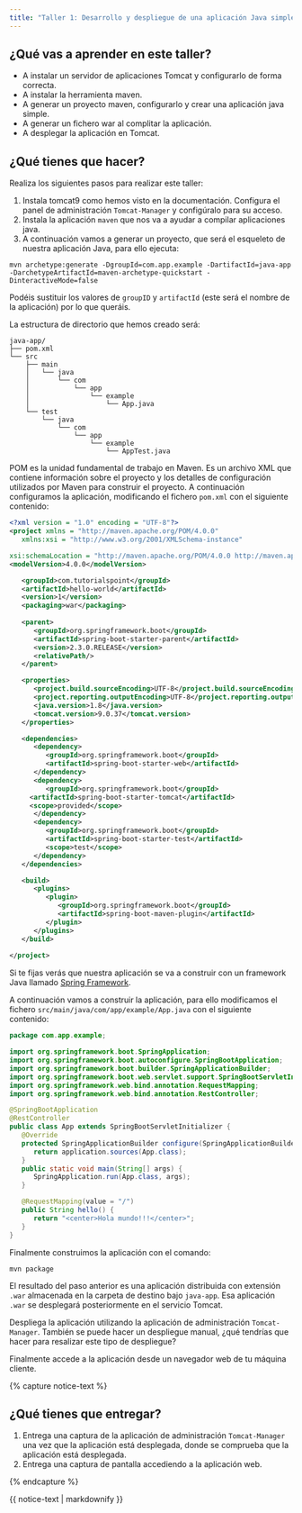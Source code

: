 ```yaml
---
title: "Taller 1: Desarrollo y despliegue de una aplicación Java simple"
---
```


## ¿Qué vas a aprender en este taller?

* A instalar un servidor de aplicaciones Tomcat y configurarlo de forma correcta.
* A instalar la herramienta maven.
* A generar un proyecto maven, configurarlo y crear una aplicación java simple.
* A generar un fichero war al complitar la aplicación.
* A desplegar la aplicación en Tomcat.

## ¿Qué tienes que hacer?

Realiza los siguientes pasos para realizar este taller:

1. Instala tomcat9 como hemos visto en la documentación. Configura el panel de administración `Tomcat-Manager` y configúralo para su acceso.
2. Instala la aplicación `maven` que nos va a ayudar a compilar aplicaciones java.
3. A continuación vamos a generar un proyecto, que será el esqueleto de nuestra aplicación Java, para ello ejecuta:

```
mvn archetype:generate -DgroupId=com.app.example -DartifactId=java-app -DarchetypeArtifactId=maven-archetype-quickstart -DinteractiveMode=false
```

Podéis sustituir los valores de `groupID` y `artifactId` (este será el nombre de la aplicación) por lo que queráis.

La estructura de directorio que hemos creado será:

```
java-app/
├── pom.xml
└── src
    ├── main
    │   └── java
    │       └── com
    │           └── app
    │               └── example
    │                   └── App.java
    └── test
        └── java
            └── com
                └── app
                    └── example
                        └── AppTest.java
```

POM es la unidad fundamental de trabajo en Maven. Es un archivo XML que contiene información sobre el proyecto y los detalles de configuración utilizados por Maven para construir el proyecto. 
A continuación configuramos la aplicación, modificando el fichero `pom.xml` con el siguiente contenido:

```xml
<?xml version = "1.0" encoding = "UTF-8"?>
<project xmlns = "http://maven.apache.org/POM/4.0.0" 
   xmlns:xsi = "http://www.w3.org/2001/XMLSchema-instance"

xsi:schemaLocation = "http://maven.apache.org/POM/4.0.0 http://maven.apache.org/xsd/maven-4.0.0.xsd">
<modelVersion>4.0.0</modelVersion>

   <groupId>com.tutorialspoint</groupId>
   <artifactId>hello-world</artifactId>
   <version>1</version>
   <packaging>war</packaging>
   
   <parent>
      <groupId>org.springframework.boot</groupId>
      <artifactId>spring-boot-starter-parent</artifactId>
      <version>2.3.0.RELEASE</version>
      <relativePath/> 
   </parent>

   <properties>
      <project.build.sourceEncoding>UTF-8</project.build.sourceEncoding>
      <project.reporting.outputEncoding>UTF-8</project.reporting.outputEncoding>
      <java.version>1.8</java.version>
      <tomcat.version>9.0.37</tomcat.version>
   </properties>

   <dependencies>
      <dependency>
         <groupId>org.springframework.boot</groupId>
         <artifactId>spring-boot-starter-web</artifactId>
      </dependency>
      <dependency>  
         <groupId>org.springframework.boot</groupId>  
	 <artifactId>spring-boot-starter-tomcat</artifactId>  
	 <scope>provided</scope>  
      </dependency>   
      <dependency>
         <groupId>org.springframework.boot</groupId>
         <artifactId>spring-boot-starter-test</artifactId>
         <scope>test</scope>
      </dependency>
   </dependencies>

   <build>
      <plugins>
         <plugin>
            <groupId>org.springframework.boot</groupId>
            <artifactId>spring-boot-maven-plugin</artifactId>
         </plugin>
      </plugins>
   </build>
   
</project>
```

Si te fijas verás que nuestra aplicación se va a construir con un framework Java llamado [Spring Framework](https://spring.io/projects/spring-framework).

A continuación vamos a construir la aplicación, para ello modificamos el fichero `src/main/java/com/app/example/App.java` con el siguiente contenido:

```java
package com.app.example;

import org.springframework.boot.SpringApplication;
import org.springframework.boot.autoconfigure.SpringBootApplication;
import org.springframework.boot.builder.SpringApplicationBuilder;
import org.springframework.boot.web.servlet.support.SpringBootServletInitializer;
import org.springframework.web.bind.annotation.RequestMapping;
import org.springframework.web.bind.annotation.RestController;

@SpringBootApplication
@RestController
public class App extends SpringBootServletInitializer {
   @Override
   protected SpringApplicationBuilder configure(SpringApplicationBuilder application) {
      return application.sources(App.class);
   }
   public static void main(String[] args) {
      SpringApplication.run(App.class, args);
   }

   @RequestMapping(value = "/")
   public String hello() {
      return "<center>Hola mundo!!!</center>";
   }
}
```

Finalmente construimos la aplicación con el comando:

```
mvn package
```

El resultado del paso anterior es una aplicación distribuida con extensión `.war` almacenada en la carpeta de destino bajo `java-app`. Esa aplicación `.war` se desplegará posteriormente en el servicio Tomcat.

Despliega la aplicación utilizando la aplicación de administración `Tomcat-Manager`. También se puede hacer un despliegue manual, ¿qué tendrías que hacer para resalizar este tipo de despliegue?

Finalmente accede a la aplicación desde un navegador web de tu máquina cliente.


{% capture notice-text %}
## ¿Qué tienes que entregar?

1. Entrega una captura de la aplicación de administración `Tomcat-Manager` una vez que la aplicación está desplegada, donde se comprueba que la aplicación está desplegada.
2. Entrega una captura de pantalla accediendo a la aplicación web.

{% endcapture %}<div class="notice--info">{{ notice-text | markdownify }}</div>


